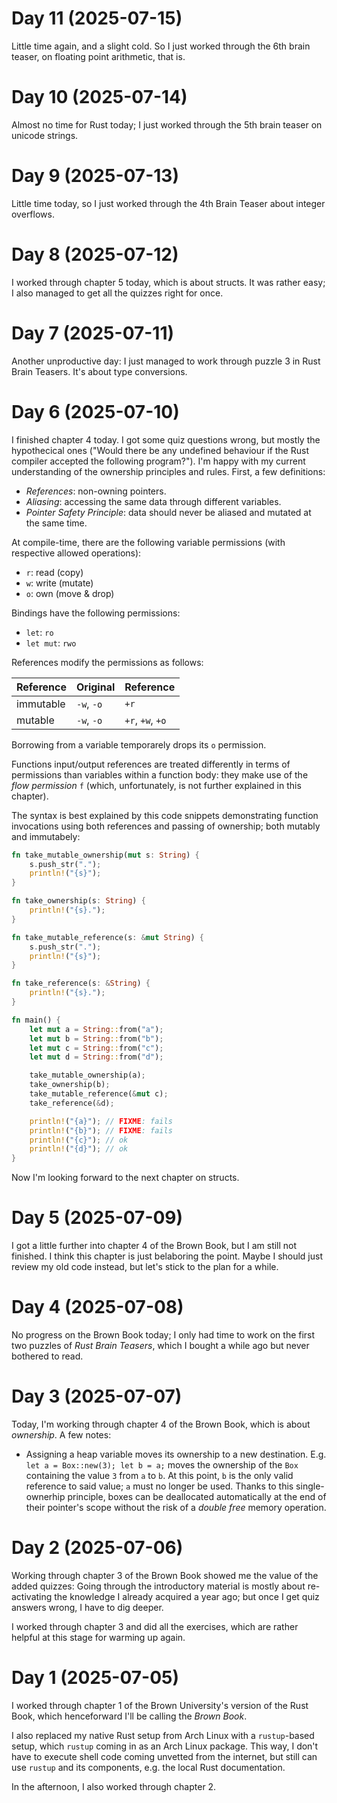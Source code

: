 # Day 11 (2025-07-15)

Little time again, and a slight cold. So I just worked through the 6th brain teaser, on floating point arithmetic, that is.

# Day 10 (2025-07-14)

 Almost no time for Rust today; I just worked through the 5th brain teaser on unicode strings.

# Day 9 (2025-07-13)

Little time today, so I just worked through the 4th Brain Teaser about integer overflows.

# Day 8 (2025-07-12)

I worked through chapter 5 today, which is about structs. It was rather easy; I also managed to get all the quizzes right for once.

# Day 7 (2025-07-11)

Another unproductive day: I just managed to work through puzzle 3 in Rust Brain Teasers. It's about type conversions.

# Day 6 (2025-07-10)

I finished chapter 4 today. I got some quiz questions wrong, but mostly the hypothecical ones ("Would there be any undefined behaviour if the Rust compiler accepted the following program?"). I'm happy with my current understanding of the ownership principles and rules. First, a few definitions:

- _References_: non-owning pointers.
- _Aliasing_: accessing the same data through different variables.
- _Pointer Safety Principle_: data should never be aliased and mutated at the same time.

At compile-time, there are the following variable permissions (with respective allowed operations):

- `r`: read (copy)
- `w`: write (mutate)
- `o`: own (move & drop)

Bindings have the following permissions:

- `let`: `ro`
- `let mut`: `rwo`

References modify the permissions as follows:

| Reference | Original   | Reference        |
|-----------|------------|------------------|
| immutable | `-w`, `-o` | `+r`             |
| mutable   | `-w`, `-o` | `+r`, `+w`, `+o` |

Borrowing from a variable temporarely drops its `o` permission.

Functions input/output references are treated differently in terms of permissions than variables within a function body: they make use of the _flow permission_ `f` (which, unfortunately, is not further explained in this chapter).

The syntax is best explained by this code snippets demonstrating function invocations using both references and passing of ownership; both mutably and immutabely:

```rust
fn take_mutable_ownership(mut s: String) {
    s.push_str(".");
    println!("{s}");
}

fn take_ownership(s: String) {
    println!("{s}.");
}

fn take_mutable_reference(s: &mut String) {
    s.push_str(".");
    println!("{s}");
}

fn take_reference(s: &String) {
    println!("{s}.");
}

fn main() {
    let mut a = String::from("a");
    let mut b = String::from("b");
    let mut c = String::from("c");
    let mut d = String::from("d");

    take_mutable_ownership(a);
    take_ownership(b);
    take_mutable_reference(&mut c);
    take_reference(&d);

    println!("{a}"); // FIXME: fails
    println!("{b}"); // FIXME: fails
    println!("{c}"); // ok
    println!("{d}"); // ok
}
```

Now I'm looking forward to the next chapter on structs.

# Day 5 (2025-07-09)

I got a little further into chapter 4 of the Brown Book, but I am still not finished. I think this chapter is just belaboring the point. Maybe I should just review my old code instead, but let's stick to the plan for a while.

# Day 4 (2025-07-08)

No progress on the Brown Book today; I only had time to work on the first two puzzles of _Rust Brain Teasers_, which I bought a while ago but never bothered to read.

# Day 3 (2025-07-07)

Today, I'm working through chapter 4 of the Brown Book, which is about _ownership_. A few notes:

- Assigning a heap variable moves its ownership to a new destination. E.g. `let a = Box::new(3); let b = a;` moves the ownership of the `Box` containing the value `3` from `a` to `b`. At this point, `b` is the only valid reference to said value; `a` must no longer be used. Thanks to this single-ownerhip principle, boxes can be deallocated automatically at the end of their pointer's scope without the risk of a _double free_ memory operation.

# Day 2 (2025-07-06)

Working through chapter 3 of the Brown Book showed me the value of the added quizzes: Going through the introductory material is mostly about re-activating the knowledge I already acquired a year ago; but once I get quiz answers wrong, I have to dig deeper.

I worked through chapter 3 and did all the exercises, which are rather helpful at this stage for warming up again.

# Day 1 (2025-07-05)

I worked through chapter 1 of the Brown University's version of the Rust Book, which henceforward I'll be calling the _Brown Book_.

I also replaced my native Rust setup from Arch Linux with a `rustup`-based setup, which `rustup` coming in as an Arch Linux package. This way, I don't have to execute shell code coming unvetted from the internet, but still can use `rustup` and its components, e.g. the local Rust documentation.

In the afternoon, I also worked through chapter 2.

